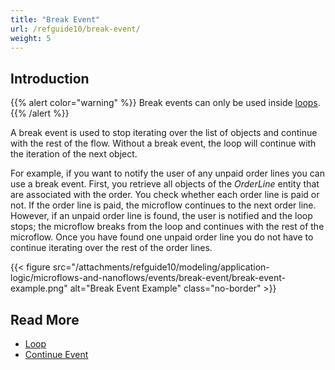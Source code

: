 ```yaml
---
title: "Break Event"
url: /refguide10/break-event/
weight: 5
---
```


## Introduction

{{% alert color="warning" %}}
Break events can only be used inside [loops](/refguide10/loop/).
{{% /alert %}}

A break event is used to stop iterating over the list of objects and continue with the rest of the flow. Without a break event, the loop will continue with the iteration of the next object.

For example, if you want to notify the user of any unpaid order lines you can use a break event. First, you retrieve all objects of the *OrderLine* entity that are associated with the order. You check whether each order line is paid or not. If the order line is paid, the microflow continues to the next order line. However, if an unpaid order line is found, the user is notified and the loop stops; the microflow breaks from the loop and continues with the rest of the microflow. Once you have found one unpaid order line you do not have to continue iterating over the rest of the order lines.

{{< figure src="/attachments/refguide10/modeling/application-logic/microflows-and-nanoflows/events/break-event/break-event-example.png" alt="Break Event Example" class="no-border" >}}

## Read More

* [Loop](/refguide10/loop/)
* [Continue Event](/refguide10/continue-event/)
